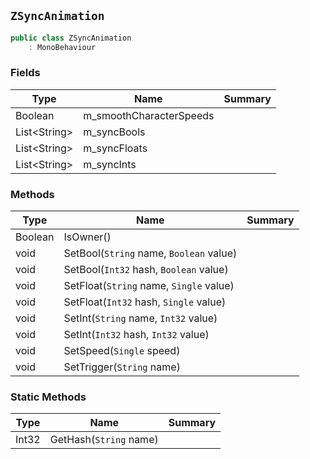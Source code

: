 ## `ZSyncAnimation`

```csharp
public class ZSyncAnimation
    : MonoBehaviour

```

### Fields

| Type | Name | Summary | 
| --- | --- | --- | 
| Boolean | m_smoothCharacterSpeeds |  | 
| List&lt;String&gt; | m_syncBools |  | 
| List&lt;String&gt; | m_syncFloats |  | 
| List&lt;String&gt; | m_syncInts |  | 


### Methods

| Type | Name | Summary | 
| --- | --- | --- | 
| Boolean | IsOwner() |  | 
| void | SetBool(`String` name, `Boolean` value) |  | 
| void | SetBool(`Int32` hash, `Boolean` value) |  | 
| void | SetFloat(`String` name, `Single` value) |  | 
| void | SetFloat(`Int32` hash, `Single` value) |  | 
| void | SetInt(`String` name, `Int32` value) |  | 
| void | SetInt(`Int32` hash, `Int32` value) |  | 
| void | SetSpeed(`Single` speed) |  | 
| void | SetTrigger(`String` name) |  | 


### Static Methods

| Type | Name | Summary | 
| --- | --- | --- | 
| Int32 | GetHash(`String` name) |  | 


